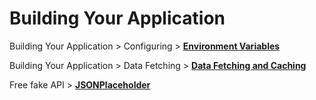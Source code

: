 # Building Your Application

Building Your Application > Configuring > [**Environment Variables**](https://nextjs.org/docs/app/building-your-application/configuring/environment-variables)

Building Your Application > Data Fetching > [**Data Fetching and Caching**](https://nextjs.org/docs/app/building-your-application/data-fetching/fetching)

Free fake API > [**JSONPlaceholder**](https://jsonplaceholder.typicode.com/)
